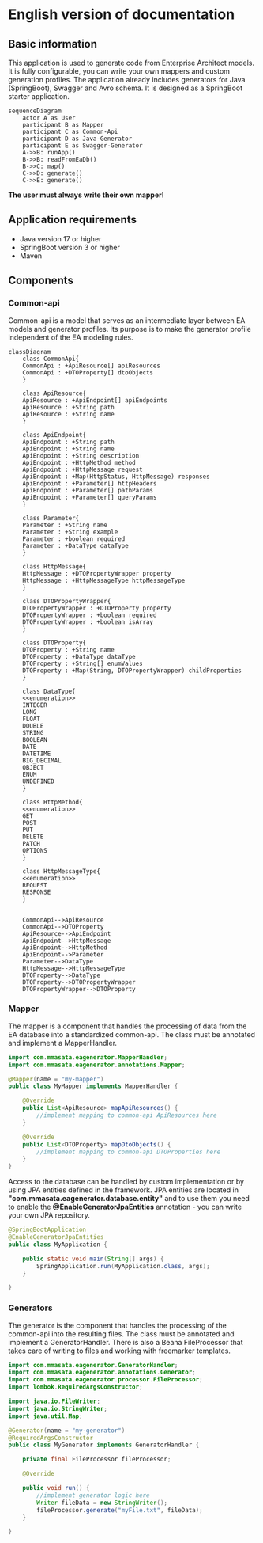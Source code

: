 # English version of documentation

## Basic information
This application is used to generate code from Enterprise Architect models. It is fully configurable, you can write your own mappers and custom generation profiles.
The application already includes generators for Java (SpringBoot), Swagger and Avro schema. It is designed as a SpringBoot starter application.

```mermaid
sequenceDiagram
    actor A as User
    participant B as Mapper
    participant C as Common-Api
    participant D as Java-Generator
    participant E as Swagger-Generator
    A->>B: runApp()
    B->>B: readFromEaDb()
    B->>C: map()
    C->>D: generate()
    C->>E: generate()
```

<strong>The user must always write their own mapper!</strong>

## Application requirements
* Java version 17 or higher
* SpringBoot version 3 or higher
* Maven

## Components

### Common-api
Common-api is a model that serves as an intermediate layer between EA models and generator profiles. Its purpose is to make the generator profile independent of the EA modeling rules.
```mermaid
classDiagram
    class CommonApi{
    CommonApi : +ApiResource[] apiResources
    CommonApi : +DTOProperty[] dtoObjects
    }
    
    class ApiResource{
    ApiResource : +ApiEndpoint[] apiEndpoints
    ApiResource : +String path
    ApiResource : +String name
    }
   
    class ApiEndpoint{
    ApiEndpoint : +String path
    ApiEndpoint : +String name
    ApiEndpoint : +String description
    ApiEndpoint : +HttpMethod method
    ApiEndpoint : +HttpMessage request
    ApiEndpoint : +Map(HttpStatus, HttpMessage) responses
    ApiEndpoint : +Parameter[] httpHeaders
    ApiEndpoint : +Parameter[] pathParams
    ApiEndpoint : +Parameter[] queryParams
    }
    
    class Parameter{
    Parameter : +String name
    Parameter : +String example
    Parameter : +boolean required
    Parameter : +DataType dataType
    }
    
    class HttpMessage{
    HttpMessage : +DTOPropertyWrapper property
    HttpMessage : +HttpMessageType httpMessageType
    }
    
    class DTOPropertyWrapper{
    DTOPropertyWrapper : +DTOProperty property
    DTOPropertyWrapper : +boolean required
    DTOPropertyWrapper : +boolean isArray
    }
    
    class DTOProperty{
    DTOProperty : +String name
    DTOProperty : +DataType dataType
    DTOProperty : +String[] enumValues
    DTOProperty : +Map(String, DTOPropertyWrapper) childProperties
    }
    
    class DataType{
    <<enumeration>>
    INTEGER
    LONG
    FLOAT
    DOUBLE
    STRING
    BOOLEAN
    DATE
    DATETIME
    BIG_DECIMAL
    OBJECT
    ENUM
    UNDEFINED
    }
    
    class HttpMethod{
    <<enumeration>>
    GET
    POST
    PUT
    DELETE
    PATCH
    OPTIONS
    }
    
    class HttpMessageType{
    <<enumeration>>
    REQUEST
    RESPONSE
    }
    
    
    CommonApi-->ApiResource
    CommonApi-->DTOProperty
    ApiResource-->ApiEndpoint
    ApiEndpoint-->HttpMessage
    ApiEndpoint-->HttpMethod
    ApiEndpoint-->Parameter
    Parameter-->DataType
    HttpMessage-->HttpMessageType
    DTOProperty-->DataType
    DTOProperty-->DTOPropertyWrapper
    DTOPropertyWrapper-->DTOProperty
```

### Mapper
The mapper is a component that handles the processing of data from the EA database into a standardized common-api. The class must be annotated and implement a MapperHandler.
```java
import com.mmasata.eagenerator.MapperHandler;
import com.mmasata.eagenerator.annotations.Mapper;

@Mapper(name = "my-mapper")
public class MyMapper implements MapperHandler {

    @Override
    public List<ApiResource> mapApiResources() {
        //implement mapping to common-api ApiResources here
    }

    @Override
    public List<DTOProperty> mapDtoObjects() {
        //implement mapping to common-api DTOProperties here
    }
}
```
Access to the database can be handled by custom implementation or by using JPA entities defined in the framework. JPA entities are located in
<strong>"com.mmasata.eagenerator.database.entity"</strong> and to use them you need to enable the <strong>@EnableGeneratorJpaEntities</strong> annotation - you can write your own JPA repository.
```java
@SpringBootApplication
@EnableGeneratorJpaEntities
public class MyApplication {

    public static void main(String[] args) {
        SpringApplication.run(MyApplication.class, args);
    }

}
```

### Generators
The generator is the component that handles the processing of the common-api into the resulting files. The class must be annotated and
implement a GeneratorHandler.
There is also a Beana FileProcessor that takes care of writing to files and working with freemarker templates.
```java
import com.mmasata.eagenerator.GeneratorHandler;
import com.mmasata.eagenerator.annotations.Generator;
import com.mmasata.eagenerator.processor.FileProcessor;
import lombok.RequiredArgsConstructor;

import java.io.FileWriter;
import java.io.StringWriter;
import java.util.Map;

@Generator(name = "my-generator")
@RequiredArgsConstructor
public class MyGenerator implements GeneratorHandler {

    private final FileProcessor fileProcessor;

    @Override

    public void run() {
        //implement generator logic here
        Writer fileData = new StringWriter();
        fileProcessor.generate("myFile.txt", fileData);
    }

}
```